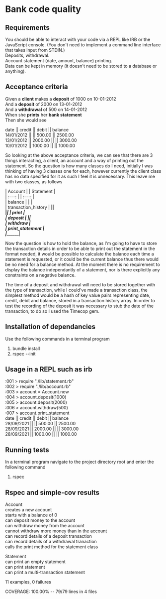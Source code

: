 # Bank code quality 

## Requirements

You should be able to interact with your code via a REPL like IRB or the JavaScript console. (You don't need to implement a command line interface that takes input from STDIN.)                                                                                                                                               
Deposits, withdrawal.                                                                                                                                             
Account statement (date, amount, balance) printing.                                                                                                               
Data can be kept in memory (it doesn't need to be stored to a database or anything).                                                                             

## Acceptance criteria

Given a **client** makes a **deposit** of 1000 on 10-01-2012                                                                                                     
And a **deposit** of 2000 on 13-01-2012                                                                                                                           
And a **withdrawal** of 500 on 14-01-2012                                                                                                                         
When she **prints** her **bank statement**                                                                                                                       
Then she would see                                                                                                                                               

date       || credit  || debit  || balance                                                                                                                     	
14/01/2012 ||  || 500.00 || 2500.00																						                                                                                   
13/01/2012 || 2000.00 ||  || 3000.00																						                                                                                 
10/01/2012 || 1000.00 ||  || 1000.00																						                                                                                 

So looking at the above acceptance criteria, we can see that there are 3 things interacting, a client, an account and a way of printing out the statement. So the question is how many classes do I need, initially I was thinking of having 3 classes one for each, however currently the client class has no data specified for it as such I feel it is unnecessary. This leave me with two classes, as follows
  
  
|      Account        |                       |    Statement     |                                                                                      
|        :---:        |                       |     :---:        |                                                
|  balance            |                       |                  |                                                                                             
| transaction_history |                       |__________________|                                                                                             
|_____________________|                       |      print       |                                                                                             
| deposit             |                       |__________________|                                                                                             
| withdraw            |					                                                                                                                                 
| print_statement     |                                                                                                                                           
|_____________________|                                                                                                                                           

Now the question is how to hold the balance, as I'm going to have to store the transaction details in order to be able to print out the statement in the format needed, it would be possible to calculate the balance each time a statement is requested, or it could be the current balance thus there would be no need for a balance method. At the moment there is no requirement to display the balance independantly of a statement, nor is there explicitly any constraints on a negative balance. 

The time of a deposit and withdrawal will need to be stored together with the type of transaction, while I could've made a transaction class, the simplest method would be a hash of key value pairs representing date, credit, debit and balance, stored in a transaction history array.  In order to test the recording of the deposit it was necessary to stub the date of the transaction, to do so I used the Timecop gem. 

## Installation of dependancies 
Use the following commands in a terminal program
1. bundle install
2. rspec --init

## Usage in a REPL such as irb                                                                                                                                   
:001 > require "./lib/statement.rb"                                                                                                                               
:002 > require "./lib/account.rb"                                                                                                                                 
:003 > account = Account.new                                                                                                                                     
:004 > account.deposit(1000)                                                                                                                                     
:005 > account.deposit(2000)                                                                                                                                     
:006 > account.withdraw(500)                                                                                                                                     
:007 > account.print_statement                                                                                                                                   
date       || credit  || debit  || balance                                                                                                                       
28/09/2021 ||  || 500.00 || 2500.00                                                                                                                               
28/09/2021 || 2000.00 ||  || 3000.00                                                                                                                             
28/09/2021 || 1000.00 ||  || 1000.00     

## Running tests 
In a terminal program navigate to the project directory root and enter the following command
1. rspec

## Rspec and simple-cov results                                                                                                                    

Account                                                                                                                                                          
  creates a new account                                                                                                                                           
  starts with a balance of 0                                                                                                                                     
  can deposit money to the account                                                                                                                               
  can withdraw money from the account                                                                                                                             
  cannot withdraw more money than in the account                                                                                                                 
  can record details of a deposit transaction                                                                                                                     
  can record details of a withdrawal tranaction                                                                                                                   
  calls the print method for the statement class                                                                                                                

Statement                                                                                                                                                         
  can print an empty statement                                                                                                                                   
  can print statement                                                                                                                                             
  can print a multi-transaction statement                                                                                                                         

11 examples, 0 failures                                                                                                                                           

COVERAGE: 100.00% -- 79/79 lines in 4 files                                                                                                                       
